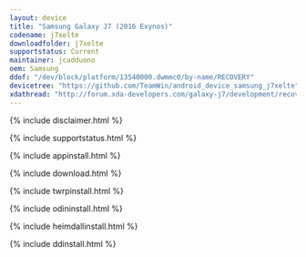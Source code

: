 ```yaml
---
layout: device
title: "Samsung Galaxy J7 (2016 Exynos)"
codename: j7xelte
downloadfolder: j7xelte
supportstatus: Current
maintainer: jcadduono
oem: Samsung
ddof: "/dev/block/platform/13540000.dwmmc0/by-name/RECOVERY"
devicetree: "https://github.com/TeamWin/android_device_samsung_j7xelte"
xdathread: "http://forum.xda-developers.com/galaxy-j7/development/recovery-official-twrp-j7xelte-galaxy-t3437659"
---
```


{% include disclaimer.html %}

{% include supportstatus.html %}

{% include appinstall.html %}

{% include download.html %}

{% include twrpinstall.html %}

{% include odininstall.html %}

{% include heimdallinstall.html %}

{% include ddinstall.html %}
